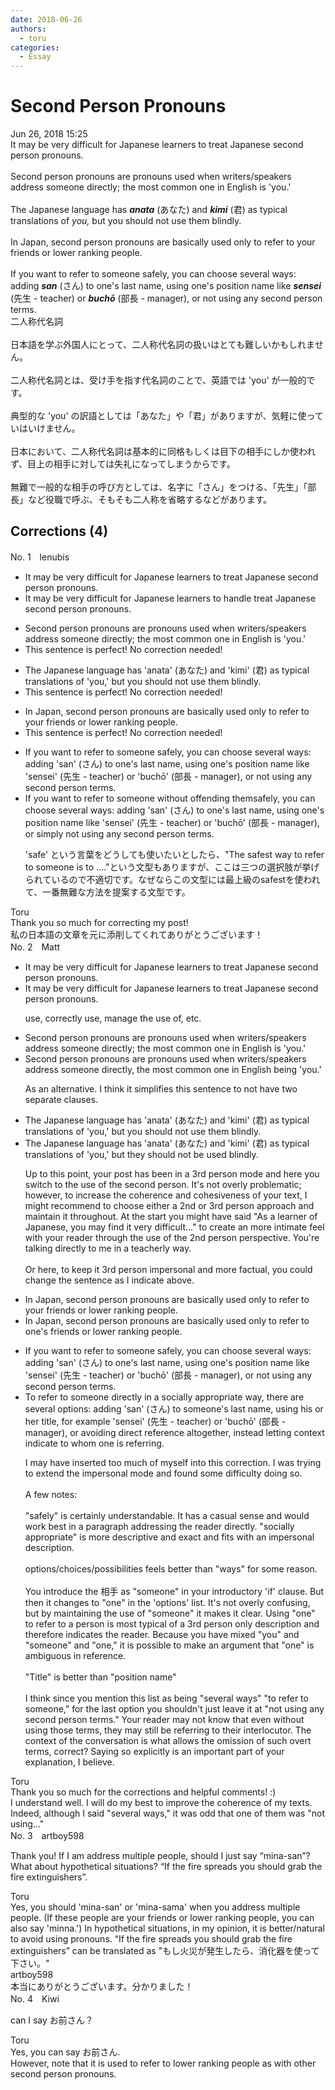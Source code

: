 ```yaml
---
date: 2018-06-26
authors:
  - toru
categories:
  - Essay
---
```


<h1 id="subject_show">Second Person Pronouns</h1>
<div class="date">Jun 26, 2018 15:25</div>
<div id="post"><div id="body_show_ori">
It may be very difficult for Japanese learners to treat Japanese second person pronouns.<br/><br/>Second person pronouns are pronouns used when writers/speakers address someone directly; the most common one in English is 'you.'<br/><br/>The Japanese language has <strong><em>anata</em></strong> (あなた) and <strong><em>kimi</em></strong> (君) as typical translations of <em>you,</em> but you should not use them blindly.<br/><br/>In Japan, second person pronouns are basically used only to refer to your friends or lower ranking people.<br/><br/>If you want to refer to someone safely, you can choose several ways: adding <strong><em>san</em></strong> (さん) to one's last name, using one's position name like <strong><em>sensei</em></strong> (先生 - teacher) or <strong><em>buchō</em></strong> (部長 - manager), or not using any second person terms.
</div></div>

<!-- more -->

<div id="post_ja"><div id="body_show_mo">
二人称代名詞<br/><br/>日本語を学ぶ外国人にとって、二人称代名詞の扱いはとても難しいかもしれません。<br/><br/>二人称代名詞とは、受け手を指す代名詞のことで、英語では 'you' が一般的です。<br/><br/>典型的な 'you' の訳語としては「あなた」や「君」がありますが、気軽に使っていはいけません。<br/><br/>日本において、二人称代名詞は基本的に同格もしくは目下の相手にしか使われず、目上の相手に対しては失礼になってしまうからです。<br/><br/>無難で一般的な相手の呼び方としては、名字に「さん」をつける、「先生」「部長」など役職で呼ぶ、そもそも二人称を省略するなどがあります。
</div></div>

## Corrections (4)
<div id="block"><div class="first_name"> No. 1　<span class="just_name">lenubis</span></div><div id="block2">
<ul class="correction_field">
<li class="incorrect">It may be very difficult for Japanese learners to treat Japanese second person pronouns.</li>
<li class="corrected correct">
It may be very difficult for Japanese learners to <span class="f_red">handle</span> <span class="sline">treat </span>Japanese second person pronouns.
</li>
</ul>
<ul class="correction_field">
<li class="incorrect">Second person pronouns are pronouns used when writers/speakers address someone directly; the most common one in English is 'you.'</li>
<li class="corrected perfect">This sentence is perfect! No correction needed!</li>
</ul>
<ul class="correction_field">
<li class="incorrect">The Japanese language has 'anata' (あなた) and 'kimi' (君) as typical translations of 'you,' but you should not use them blindly.</li>
<li class="corrected perfect">This sentence is perfect! No correction needed!</li>
</ul>
<ul class="correction_field">
<li class="incorrect">In Japan, second person pronouns are basically used only to refer to your friends or lower ranking people.</li>
<li class="corrected perfect">This sentence is perfect! No correction needed!</li>
</ul>
<ul class="correction_field">
<li class="incorrect">If you want to refer to someone safely, you can choose several ways: adding 'san' (さん) to one's last name, using one's position name like 'sensei' (先生 - teacher) or 'buchō' (部長 - manager), or not using any second person terms.</li>
<li class="corrected correct">
If you want to refer to someone <span class="f_red">without offending them</span><span class="sline">safely</span>, you can choose several ways: adding 'san' (さん) to one's last name, using one's position name like 'sensei' (先生 - teacher) or 'buchō' (部長 - manager), or <span class="f_red">simply</span> not using any second person terms.
<p class="correction_comment">'safe' という言葉をどうしても使いたいとしたら、"The safest way to refer to someone is to ...."という文型もありますが、ここは三つの選択肢が挙げられているので不適切です。なぜならこの文型には最上級のsafestを使われて、一番無難な方法を提案する文型です。</p>
</li>
</ul>
</div><div class="name"><span class="just_name">Toru</span><br>
Thank you so much for correcting my post!<br/>私の日本語の文章を元に添削してくれてありがとうございます！
</div>
</div>
<div id="block"><div class="first_name"> No. 2　<span class="just_name">Matt</span></div><div id="block2">
<ul class="correction_field">
<li class="incorrect">It may be very difficult for Japanese learners to treat Japanese second person pronouns.</li>
<li class="corrected correct">
It may be very difficult for Japanese learners to treat Japanese second person pronouns.
<p class="correction_comment">use, correctly use, manage the use of, etc.</p>
</li>
</ul>
<ul class="correction_field">
<li class="incorrect">Second person pronouns are pronouns used when writers/speakers address someone directly; the most common one in English is 'you.'</li>
<li class="corrected correct">
Second person pronouns are pronouns used when writers/speakers address someone directly, the most common one in English being 'you.'
<p class="correction_comment">As an alternative. I think it simplifies this sentence to not have two separate clauses.</p>
</li>
</ul>
<ul class="correction_field">
<li class="incorrect">The Japanese language has 'anata' (あなた) and 'kimi' (君) as typical translations of 'you,' but you should not use them blindly.</li>
<li class="corrected correct">
The Japanese language has 'anata' (あなた) and 'kimi' (君) as typical translations of 'you,' but<span class="f_blue"> they should not be used</span> blindly.
<p class="correction_comment">Up to this point, your post has been in a 3rd person mode and here you switch to the use of the second person. It's not overly problematic; however, to increase the coherence and cohesiveness of your text, I might recommend to choose either a 2nd or 3rd person approach and maintain it throughout. At the start you might have said "As a learner of Japanese, you may find it very difficult..." to create an more intimate feel with your reader through the use of the 2nd person perspective. You're talking directly to me in a teacherly way. <br/><br/>Or here, to keep it 3rd person impersonal and more factual, you could change the sentence as I indicate above.</p>
</li>
</ul>
<ul class="correction_field">
<li class="incorrect">In Japan, second person pronouns are basically used only to refer to your friends or lower ranking people.</li>
<li class="corrected correct">
In Japan, second person pronouns are basically used only to refer to <span class="f_blue">one's</span> friends or lower ranking people.
</li>
</ul>
<ul class="correction_field">
<li class="incorrect">If you want to refer to someone safely, you can choose several ways: adding 'san' (さん) to one's last name, using one's position name like 'sensei' (先生 - teacher) or 'buchō' (部長 - manager), or not using any second person terms.</li>
<li class="corrected correct">
<span class="f_blue">To refer to someone directly in a socially appropriate way</span>, <span class="f_blue">there are</span> several <span class="f_blue">options</span>: adding 'san' (さん) to <span class="f_blue">someone's</span> last name, using <span class="f_blue">his or her title</span>, <span class="f_blue">for example</span> 'sensei' (先生 - teacher) or 'buchō' (部長 - manager), or <span class="f_blue">avoiding direct reference altogether</span>, <span class="f_blue">instead letting context indicate to whom one is referring.</span>
<p class="correction_comment">I may have inserted too much of myself into this correction. I was trying to extend the impersonal mode and found some difficulty doing so.<br/><br/>A few notes:<br/><br/>"safely" is certainly understandable. It has a casual sense and would work best in a paragraph addressing the reader directly. "socially appropriate" is more descriptive and exact and fits with an impersonal description.<br/><br/>options/choices/possibilities feels better than "ways" for some reason.<br/><br/>You introduce the 相手 as "someone" in your introductory 'if' clause. But then it changes to "one" in the 'options' list. It's not overly confusing, but by maintaining the use of "someone" it makes it clear. Using "one" to refer to a person is most typical of a 3rd person only description and therefore indicates the reader. Because you have mixed "you" and "someone" and "one," it is possible to make an argument that "one" is ambiguous in reference.<br/><br/>"Title" is better than "position name" <br/><br/>I think since you mention this list as being "several ways" "to refer to someone," for the last option you shouldn't just leave it at "not using any second person terms." Your reader may not know that even without using those terms, they may still be referring to their interlocutor. The context of the conversation is what allows the omission of such overt terms, correct? Saying so explicitly is an important part of your explanation, I believe.</p>
</li>
</ul>
</div><div class="name"><span class="just_name">Toru</span><br>
Thank you so much for the corrections and helpful comments! :)<br/>I understand well. I will do my best to improve the coherence of my texts.<br/>Indeed, although I said "several ways," it was odd that one of them was "not using..."
</div>
</div>
<div id="block"><div class="first_name"> No. 3　<span class="just_name">artboy598</span></div><div id="block2">
<p class="comment_small">
 Thank you!  If I am address multiple people, should I just say “mina-san”?  What about hypothetical situations?  “If the fire spreads you should grab the fire extinguishers”.
</p>

</div><div class="name"><span class="just_name">Toru</span><br>
Yes, you should 'mina-san' or 'mina-sama' when you address multiple people. (If these people are your friends or lower ranking people, you can also say 'minna.') In hypothetical situations, in my opinion, it is better/natural to avoid using pronouns. “If the fire spreads you should grab the fire extinguishers” can be translated as "もし火災が発生したら、消化器を使って下さい。"
</div>
<div class="name"><span class="just_name">artboy598</span><br>
本当にありがとうございます。分かりました！
</div>
</div>
<div id="block"><div class="first_name"> No. 4　<span class="just_name">Kiwi</span></div><div id="block2">
<p class="comment_small">
 can I say お前さん？
</p>

</div><div class="name"><span class="just_name">Toru</span><br>
Yes, you can say お前さん.<br/>However, note that it is used to refer to lower ranking people as with other second person pronouns.
</div>
</div>
